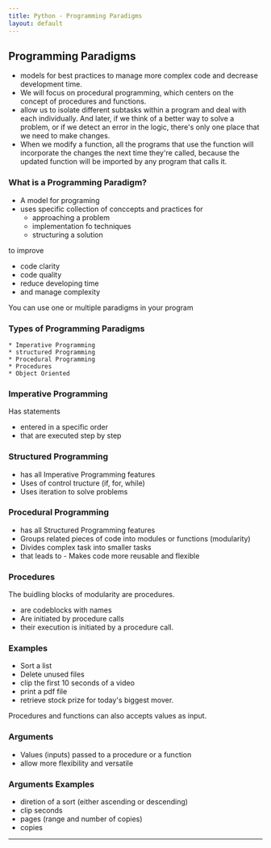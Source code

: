 ```yaml
---
title: Python - Programming Paradigms 
layout: default
---
```


## Programming Paradigms

* models for best practices to manage more complex code and decrease development time. 
* We will focus on procedural programming, which centers on the concept of procedures and functions.
* allow us to isolate different subtasks within a program and deal with each individually.  And later, if we think of a better way to solve a problem, or if we detect an error in the logic, there's only one place that we need to make changes. 
* When we modify a function, all the programs that use the function will incorporate the changes the next time they're called, because the updated function will be imported by any program that calls it.

### What is a Programming Paradigm? 

* A model for programing
* uses specific collection of conccepts and practices for
  * approaching a problem
  * implementation fo techniques
  * structuring a solution

to improve
* code clarity
* code quality
* reduce developing time
* and manage complexity

You can use one or multiple paradigms in your program

### Types of Programming Paradigms

```text
* Imperative Programming
* structured Programming
* Procedural Programming
* Procedures
* Object Oriented
```

### Imperative Programming

Has statements 

* entered in a specific order
* that are executed step by step

### Structured Programming

* has all Imperative Programming features
* Uses of control tructure (if, for, while)
* Uses iteration to solve problems

### Procedural Programming

* has all Structured Programming features
* Groups related pieces of code into modules or functions (modularity)
* Divides complex task into smaller  tasks
* that leads to - Makes code more reusable and flexible

### Procedures

The buidling blocks of modularity are procedures. 

* are codeblocks with names
* Are initiated by procedure calls
* their execution is initiated by a procedure call.

### Examples

* Sort a list
* Delete unused files
* clip the first 10 seconds of a video
* print a pdf file
* retrieve stock prize for today's biggest mover.

Procedures and functions can also accepts values as input.

### Arguments

* Values (inputs) passed to a procedure or a function 
* allow more flexibility and versatile  

### Arguments Examples

* diretion of a sort (either ascending or descending)
* clip seconds
* pages (range and number of copies)
* copies

---
